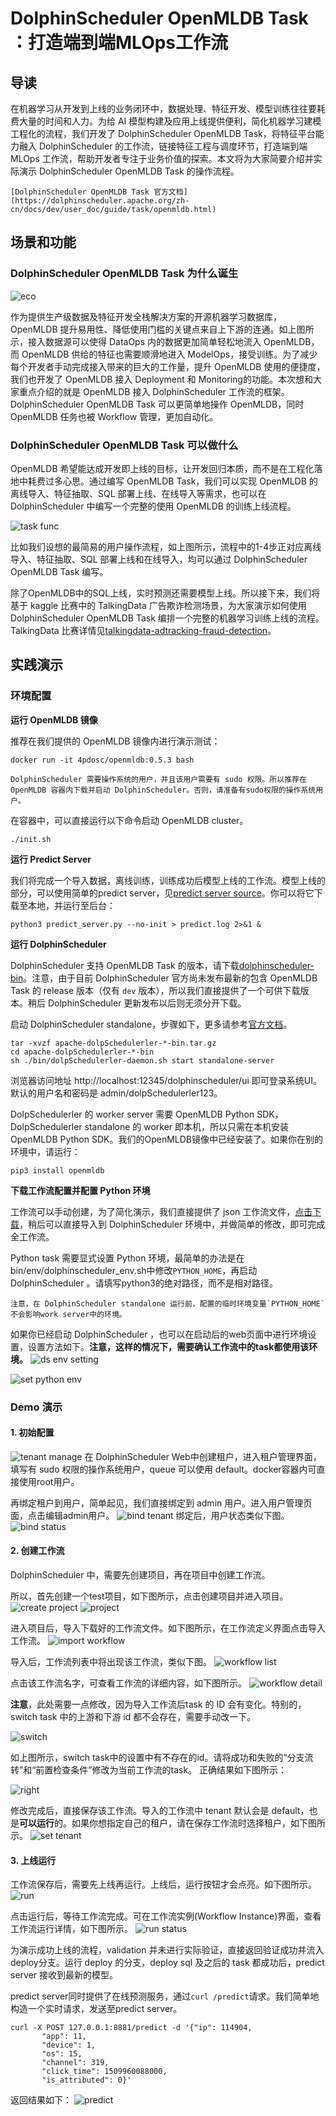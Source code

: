 # DolphinScheduler OpenMLDB Task：打造端到端MLOps工作流

## 导读
在机器学习从开发到上线的业务闭环中，数据处理、特征开发、模型训练往往要耗费大量的时间和人力。为给 AI 模型构建及应用上线提供便利，简化机器学习建模工程化的流程，我们开发了 DolphinScheduler OpenMLDB Task，将特征平台能力融入 DolphinScheduler 的工作流，链接特征工程与调度环节，打造端到端 MLOps 工作流，帮助开发者专注于业务价值的探索。本文将为大家简要介绍并实际演示 DolphinScheduler OpenMLDB Task 的操作流程。

```{seealso}
[DolphinScheduler OpenMLDB Task 官方文档](https://dolphinscheduler.apache.org/zh-cn/docs/dev/user_doc/guide/task/openmldb.html)
```

## 场景和功能
### DolphinScheduler OpenMLDB Task 为什么诞生

![eco](images/ecosystem.png)

作为提供生产级数据及特征开发全栈解决方案的开源机器学习数据库，OpenMLDB 提升易用性、降低使用门槛的关键点来自上下游的连通。如上图所示，接入数据源可以使得 DataOps 内的数据更加简单轻松地流入 OpenMLDB，而 OpenMLDB 供给的特征也需要顺滑地进入 ModelOps，接受训练。为了减少每个开发者手动完成接入带来的巨大的工作量，提升 OpenMLDB 使用的便捷度，我们也开发了 OpenMLDB 接入 Deployment 和 Monitoring的功能。本次想和大家重点介绍的就是 OpenMLDB 接入 DolphinScheduler 工作流的框架。DolphinScheduler OpenMLDB Task 可以更简单地操作 OpenMLDB，同时 OpenMLDB 任务也被 Workflow 管理，更加自动化。

### DolphinScheduler OpenMLDB Task 可以做什么

OpenMLDB 希望能达成开发即上线的目标，让开发回归本质，而不是在工程化落地中耗费过多心思。通过编写 OpenMLDB Task，我们可以实现 OpenMLDB 的离线导入、特征抽取、SQL 部署上线、在线导入等需求，也可以在DolphinScheduler 中编写一个完整的使用 OpenMLDB 的训练上线流程。

![task func](images/task_func.png)

比如我们设想的最简易的用户操作流程，如上图所示，流程中的1-4步正对应离线导入、特征抽取、SQL 部署上线和在线导入，均可以通过 DolphinScheduler OpenMLDB Task 编写。

除了OpenMLDB中的SQL上线，实时预测还需要模型上线。所以接下来，我们将基于 kaggle 比赛中的 TalkingData 广告欺诈检测场景，为大家演示如何使用 DolphinScheduler OpenMLDB Task 编排一个完整的机器学习训练上线的流程。TalkingData 比赛详情见[talkingdata-adtracking-fraud-detection](https://www.kaggle.com/competitions/talkingdata-adtracking-fraud-detection/discussion)。

## 实践演示
### 环境配置

**运行 OpenMLDB 镜像**

推荐在我们提供的 OpenMLDB 镜像内进行演示测试：
```
docker run -it 4pdosc/openmldb:0.5.3 bash
```
```{attention}
DolphinScheduler 需要操作系统的用户，并且该用户需要有 sudo 权限。所以推荐在 OpenMLDB 容器内下载并启动 DolphinScheduler。否则，请准备有sudo权限的操作系统用户。
```

在容器中，可以直接运行以下命令启动 OpenMLDB cluster。
```
./init.sh
```

**运行 Predict Server**

我们将完成一个导入数据，离线训练，训练成功后模型上线的工作流。模型上线的部分，可以使用简单的predict server，见[predict server source](https://raw.githubusercontent.com/4paradigm/OpenMLDB/main/demo/talkingdata-adtracking-fraud-detection/predict_server.py)。你可以将它下载至本地，并运行至后台：
```
python3 predict_server.py --no-init > predict.log 2>&1 &
```

**运行 DolphinScheduler**

DolphinScheduler 支持 OpenMLDB Task 的版本，请下载[dolphinscheduler-bin](https://github.com/4paradigm/OpenMLDB/releases/download/v0.5.1/apache-dolphinscheduler-dev-SNAPSHOT-bin.tar.gz)。注意，由于目前 DolphinScheduler 官方尚未发布最新的包含 OpenMLDB Task 的 release 版本（仅有 `dev` 版本），所以我们直接提供了一个可供下载版本。稍后 DolphinScheduler 更新发布以后则无须分开下载。

启动 DolphinScheduler standalone，步骤如下，更多请参考[官方文档](https://dolphinscheduler.apache.org/en-us/docs/3.0.0/user_doc/guide/installation/standalone.html)。
```
tar -xvzf apache-dolpSchedulerler-*-bin.tar.gz
cd apache-dolpSchedulerler-*-bin
sh ./bin/dolpSchedulerler-daemon.sh start standalone-server
```

浏览器访问地址 http://localhost:12345/dolphinscheduler/ui 即可登录系统UI。默认的用户名和密码是 admin/dolpSchedulerler123。

DolpSchedulerler 的 worker server 需要 OpenMLDB Python SDK，DolpSchedulerler standalone 的 worker 即本机，所以只需在本机安装OpenMLDB Python SDK。我们的OpenMLDB镜像中已经安装了。如果你在别的环境中，请运行：

```
pip3 install openmldb
```

**下载工作流配置并配置 Python 环境**

工作流可以手动创建，为了简化演示，我们直接提供了 json 工作流文件，[点击下载](https://github.com/4paradigm/OpenMLDB/releases/download/v0.5.1/workflow_openmldb_demo.json)，稍后可以直接导入到 DolphinScheduler 环境中，并做简单的修改，即可完成全工作流。

Python task 需要显式设置 Python 环境，最简单的办法是在bin/env/dolphinscheduler_env.sh中修改`PYTHON_HOME`，再启动 DolphinScheduler 。请填写python3的绝对路径，而不是相对路径。
```{caution}
注意，在 DolphinScheduler standalone 运行前，配置的临时环境变量`PYTHON_HOME`不会影响work server中的环境。
```
如果你已经启动 DolphinScheduler ，也可以在启动后的web页面中进行环境设置，设置方法如下。**注意，这样的情况下，需要确认工作流中的task都使用该环境。**
![ds env setting](images/ds_env_setting.png)

![set python env](images/set_python_env.png)

### Demo 演示

#### 1. 初始配置

![tenant manage](images/ds_tenant_manage.png)
在 DolphinScheduler Web中创建租户，进入租户管理界面，填写有 sudo 权限的操作系统用户，queue 可以使用 default。docker容器内可直接使用root用户。

再绑定租户到用户，简单起见，我们直接绑定到 admin 用户。进入用户管理页面，点击编辑admin用户。
![bind tenant](images/ds_bind_tenant.png)
绑定后，用户状态类似下图。
![bind status](images/ds_bind_status.png)

#### 2. 创建工作流
DolphinScheduler 中，需要先创建项目，再在项目中创建工作流。

所以，首先创建一个test项目，如下图所示，点击创建项目并进入项目。
![create project](images/ds_create_project.png)
![project](images/ds_project.png)

进入项目后，导入下载好的工作流文件。如下图所示，在工作流定义界面点击导入工作流。
![import workflow](images/ds_import_workflow.png)

导入后，工作流列表中将出现该工作流，类似下图。
![workflow list](images/ds_workflow_list.png)

点击该工作流名字，可查看工作流的详细内容，如下图所示。
![workflow detail](images/ds_workflow_detail.png)

**注意**，此处需要一点修改，因为导入工作流后task 的 ID 会有变化。特别的，switch task 中的上游和下游 id 都不会存在，需要手动改一下。

![switch](images/ds_switch.png)

如上图所示，switch task中的设置中有不存在的id。请将成功和失败的“分支流转”和“前置检查条件”修改为当前工作流的task。
正确结果如下图所示：

![right](images/ds_switch_right.png)

修改完成后，直接保存该工作流。导入的工作流中 tenant 默认会是 default，也是**可以运行**的。如果你想指定自己的租户，请在保存工作流时选择租户，如下图所示。
![set tenant](images/ds_set_tenant.png)

#### 3. 上线运行

工作流保存后，需要先上线再运行。上线后，运行按钮才会点亮。如下图所示。
![run](images/ds_run.png)

点击运行后，等待工作流完成。可在工作流实例(Workflow Instance)界面，查看工作流运行详情，如下图所示。
![run status](images/ds_run_status.png)

为演示成功上线的流程，validation 并未进行实际验证，直接返回验证成功并流入deploy分支。运行 deploy 的分支，deploy  sql 及之后的 task 都成功后，predict server 接收到最新的模型。

predict server同时提供了在线预测服务，通过`curl /predict`请求。我们简单地构造一个实时请求，发送至predict server。
```
curl -X POST 127.0.0.1:8881/predict -d '{"ip": 114904,
       "app": 11,
       "device": 1,
       "os": 15,
       "channel": 319,
       "click_time": 1509960088000,
       "is_attributed": 0}'
```
返回结果如下：
![predict](images/ds_predict.png)
